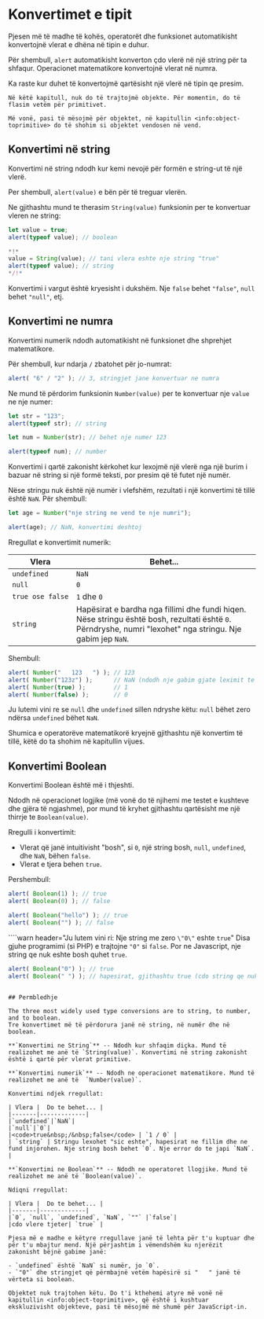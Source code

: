 # Konvertimet e tipit

Pjesen më të madhe të kohës, operatorët dhe funksionet automatikisht konvertojnë vlerat e dhëna në tipin e duhur.

Për shembull, `alert` automatikisht konverton çdo vlerë në një string për ta shfaqur. Operacionet matematikore konvertojnë vlerat në numra.

Ka raste kur duhet të konvertojmë qartësisht një vlerë në tipin qe presim.

```smart header="Nuk po flasim ende per objektet"
Në këtë kapitull, nuk do të trajtojmë objekte. Për momentin, do të flasim vetëm për primitivet.

Më vonë, pasi të mësojmë për objektet, në kapitullin <info:object-toprimitive> do të shohim si objektet vendosen në vend.
```

## Konvertimi në string

Konvertimi në string ndodh kur kemi nevojë për formën e string-ut të një vlerë.

Per shembull, `alert(value)` e bën për të treguar vlerën.

Ne gjithashtu mund te therasim `String(value)` funksionin per te konvertuar vleren ne string:

```js run
let value = true;
alert(typeof value); // boolean

*!*
value = String(value); // tani vlera eshte nje string "true"
alert(typeof value); // string
*/!*
```

Konvertimi i vargut është kryesisht i dukshëm. Nje `false` behet `"false"`, `null` behet `"null"`, etj.

## Konvertimi ne numra

Konvertimi numerik ndodh automatikisht në funksionet dhe shprehjet matematikore.

Për shembull, kur ndarja `/` zbatohet për jo-numrat:

```js run
alert( "6" / "2" ); // 3, stringjet jane konvertuar ne numra
```

Ne mund të përdorim funksionin `Number(value)` per te konvertuar nje `value` ne nje numer:

```js run
let str = "123";
alert(typeof str); // string

let num = Number(str); // behet nje numer 123

alert(typeof num); // number
```

Konvertimi i qartë zakonisht kërkohet kur lexojmë një vlerë nga një burim i bazuar në string si një formë teksti, por presim që të futet një numër.

Nëse stringu nuk është një numër i vlefshëm, rezultati i një konvertimi të tillë është `NaN`. Për shembull:

```js run
let age = Number("nje string ne vend te nje numri");

alert(age); // NaN, konvertimi deshtoj
```

Rregullat e konvertimit numerik:

| Vlera |  Behet... |
|-------|-------------|
|`undefined`|`NaN`|
|`null`|`0`|
|<code>true&nbsp;ose&nbsp;false</code> | `1` dhe `0` |
| `string` | Hapësirat e bardha nga fillimi dhe fundi hiqen. Nëse stringu është bosh, rezultati është `0`. Përndryshe, numri "lexohet" nga stringu. Nje gabim jep `NaN`. |

Shembull:

```js run
alert( Number("   123   ") ); // 123
alert( Number("123z") );      // NaN (ndodh nje gabim gjate leximit te numrit "z")
alert( Number(true) );        // 1
alert( Number(false) );       // 0
```

Ju lutemi vini re se `null` dhe `undefined` sillen ndryshe këtu: `null` bëhet zero ndërsa `undefined` bëhet `NaN`.

Shumica e operatorëve matematikorë kryejnë gjithashtu një konvertim të tillë, këtë do ta shohim në kapitullin vijues.

## Konvertimi Boolean

Konvertimi Boolean është më i thjeshti.

Ndodh në operacionet logjike (më vonë do të njihemi me testet e kushteve dhe gjëra të ngjashme), por mund të kryhet gjithashtu qartësisht me një thirrje te `Boolean(value)`.

Rregulli i konvertimit:

- Vlerat që janë intuitivisht "bosh", si `0`, një string bosh, `null`, `undefined`, dhe `NaN`, bëhen `false`.
- Vlerat e tjera behen `true`.

Pershembull:

```js run
alert( Boolean(1) ); // true
alert( Boolean(0) ); // false

alert( Boolean("hello") ); // true
alert( Boolean("") ); // false
```

````warn header="Ju lutem vini ri: Nje string me zero `\"0\"` eshte `true`"
Disa gjuhe programimi (si PHP) e trajtojne `"0"` si `false`. Por ne Javascript, nje string qe nuk eshte bosh quhet `true`.

```js run
alert( Boolean("0") ); // true
alert( Boolean(" ") ); // hapesirat, gjithashtu true (cdo string qe nuk eshte bosh quhet true)
```
````

## Permbledhje

The three most widely used type conversions are to string, to number, and to boolean.
Tre konvertimet më të përdorura janë në string, në numër dhe në boolean.

**`Konvertimi ne String`** -- Ndodh kur shfaqim diçka. Mund të realizohet me anë të `String(value)`. Konvertimi në string zakonisht është i qartë për vlerat primitive.

**`Konvertimi numerik`** -- Ndodh ne operacionet matematikore. Mund të realizohet me anë të  `Number(value)`.

Konvertimi ndjek rregullat:

| Vlera |  Do te behet... |
|-------|-------------|
|`undefined`|`NaN`|
|`null`|`0`|
|<code>true&nbsp;/&nbsp;false</code> | `1 / 0` |
| `string` | Stringu lexohet "sic eshte", hapesirat ne fillim dhe ne fund injorohen. Nje string bosh behet `0`. Nje error do te japi `NaN`. |

**`Konvertimi ne Boolean`** -- Ndodh ne operatoret llogjike. Mund të realizohet me anë të `Boolean(value)`.

Ndiqni rregullat:

| Vlera |  Do te behet... |
|-------|-------------|
|`0`, `null`, `undefined`, `NaN`, `""` |`false`|
|cdo vlere tjeter| `true` |

Pjesa më e madhe e këtyre rregullave janë të lehta për t'u kuptuar dhe për t'u mbajtur mend. Një përjashtim i vëmendshëm ku njerëzit zakonisht bëjnë gabime janë:

- `undefined` është `NaN` si numër, jo `0`.
- `"0"` dhe stringjet që përmbajnë vetëm hapësirë si "   " janë të vërteta si boolean.

Objektet nuk trajtohen këtu. Do t'i kthehemi atyre më vonë në kapitullin <info:object-toprimitive>, që është i kushtuar ekskluzivisht objekteve, pasi të mësojmë më shumë për JavaScript-in.